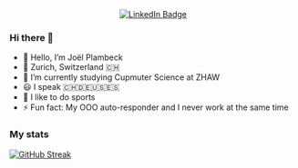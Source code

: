 
<!--
**joeck/joeck** is a ✨ _special_ ✨ repository because its `README.md` (this file) appears on your GitHub profile.

Here are some ideas to get you started:

- 🔭 I’m currently working on ...
- 🌱 I’m currently learning ...
- 👯 I’m looking to collaborate on ...
- 🤔 I’m looking for help with ...
- 💬 Ask me about ...
- 📫 How to reach me: ...
- 😄 Pronouns: ...
- ⚡ Fun fact: ...
-->

<div id="header" align="center">
  <!-- <img src="https://media.giphy.com/media/oBYB0gqUy3xxBf89aT/giphy.gif" width="200"/> -->
    <div id="badges">
        <a href="https://www.linkedin.com/in/joel-plambeck">
            <img src="https://img.shields.io/badge/LinkedIn-blue?style=for-the-badge&logo=linkedin&logoColor=white" alt="LinkedIn Badge"/>
        </a>
    </div>
</div>

### Hi there 👋

- 👋 Hello, I’m Joël Plambeck
- 📍 Zurich, Switzerland 🇨🇭
- 🌱 I’m currently studying Cupmuter Science at ZHAW
- 😃 I speak 🇨🇭🇩🇪🇺🇸🇪🇸
- 🏑 I like to do sports
- ⚡ Fun fact: My OOO auto-responder and I never work at the same time

### My stats

[![GitHub Streak](http://github-readme-streak-stats.herokuapp.com?user=joeck&theme=dark&hide_border=true&date_format=j%20M%5B%20Y%5D)](https://git.io/streak-stats)
